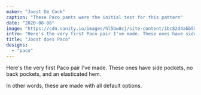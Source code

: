 ```yaml
---
maker: "Joost De Cock"
caption: "These Paco pants were the initial test for this pattern"
date: "2020-08-08"
image: "https://cdn.sanity.io/images/hl5bw8cj/site-content/1bc82d4abb50ea1b7bda32dd64521e9ecfdd8467-2048x1536.jpg"
intro: "Here's the very first Paco pair I've made. These ones have side pockets, no back pockets, and an elasticated hem."
title: "Joost does Paco"
designs:
  - "paco"
---
```



Here's the very first Paco pair I've made. These ones have side pockets, no back pockets, and an elasticated hem.

In other words, these are made with all default options.

